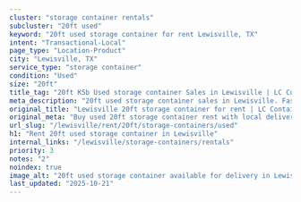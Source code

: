 ```yaml
---
cluster: "storage container rentals"
subcluster: "20ft used"
keyword: "20ft used storage container for rent Lewisville, TX"
intent: "Transactional-Local"
page_type: "Location-Product"
city: "Lewisville, TX"
service_type: "storage container"
condition: "Used"
size: "20ft"
title_tag: "20ft K5b Used storage container Sales in Lewisville | LC Container"
meta_description: "20ft used storage container sales in Lewisville. Fast delivery, competitive pricing. Serving storage containers area. Quote ID: YY6. Call (214) 524-4168 for your free quote today."
original_title: "Lewisville 20ft storage container for rent | LC Container"
original_meta: "Buy used 20ft storage container rent with local delivery in Lewisville, TX. LC Container — local Since 2003. Request a fast quote today."
url_slug: "/lewisville/rent/20ft/storage-containers/used"
h1: "Rent 20ft used storage container in Lewisville"
internal_links: "/lewisville/storage-containers/rentals"
priority: 3
notes: "2"
noindex: true
image_alt: "20ft used storage container available for delivery in Lewisville"
last_updated: "2025-10-21"
---
```


<!-- TODO: Add unique city/inventory copy, images, and internal links here. -->
